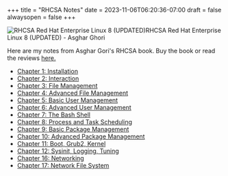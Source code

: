 +++
title = "RHCSA Notes"
date = 2023-11-06T06:20:36-07:00
draft = false
alwaysopen = false
+++ 

![RHCSA Red Hat Enterprise Linux 8 (UPDATED)](https://m.media-amazon.com/images/I/71CYB3rmSTL._SL1360_.jpg?classes=inline&height=125px)RHCSA Red Hat Enterprise Linux 8 (UPDATED) - Asghar Ghori

Here are my notes from Asghar Gori's RHCSA book. Buy the book or read the reviews [here.](https://www.amazon.com/RHCSA-Red-Enterprise-Linux-UPDATED/dp/1775062147/ref=sr_1_6?crid=3TDQLDWCOKJGL&keywords=rhcsa&qid=1701790165&sprefix=rhcs%2Caps%2C128&sr=8-6)

- [Chapter 1: Installation](/linux/rhcsa/1_installation)
- [Chapter 2: Interaction](/linux/rhcsa/2_interaction)
- [Chapter 3: File Management](/linux/rhcsa/3_file_management)
- [Chapter 4: Advanced File Management](/linux/rhcsa/4_adv_file_management)
- [Chapter 5: Basic User Management](/linux/rhcsa/5_basic_user_management)
- [Chapter 6: Advanced User Management](/linux/rhcsa/6_Adv_user_management)
- [Chapter 7: The Bash Shell](/linux/rhcsa/7_bash_shell)
- [Chapter 8: Process and Task Scheduling](/linux/rhcsa/8_process_and_task_scheduling)
- [Chapter 9: Basic Package Management](/linux/rhcsa/9_basic_package_management)
- [Chapter 10: Advanced Package Management](10_adv_package_management.md)
- [Chapter 11: Boot, Grub2, Kernel](11_boot_grub2_kernel.md)
- [Chapter 12: Sysinit, Logging, Tuning](12_sysinit_logging_tuning.md)
- [Chapter 16: Networking](/linux/rhcsa/16_networking)
- [Chapter 17: Network File System](/linux/rhcsa/17_Network_File_System)